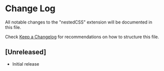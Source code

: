 # Change Log

All notable changes to the "nestedCSS" extension will be documented in this file.

Check [Keep a Changelog](http://keepachangelog.com/) for recommendations on how to structure this file.

## [Unreleased]

- Initial release